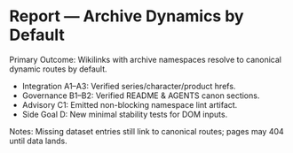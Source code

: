 # Report — Archive Dynamics by Default

Primary Outcome: Wikilinks with archive namespaces resolve to canonical dynamic routes by default.

- Integration A1–A3: Verified series/character/product hrefs.
- Governance B1–B2: Verified README & AGENTS canon sections.
- Advisory C1: Emitted non-blocking namespace lint artifact.
- Side Goal D: New minimal stability tests for DOM inputs.

Notes: Missing dataset entries still link to canonical routes; pages may 404 until data lands.
